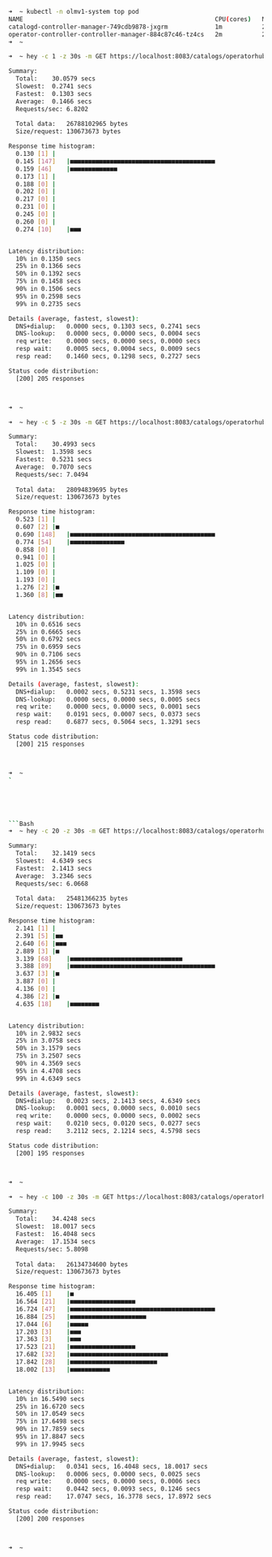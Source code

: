 ```Bash
➜  ~ kubectl -n olmv1-system top pod   
NAME                                                     CPU(cores)   MEMORY(bytes)   
catalogd-controller-manager-749cdb9878-jxgrm             1m           28Mi            
operator-controller-controller-manager-884c87c46-tz4cs   2m           23Mi            
➜  ~ 
```

```Bash
➜  ~ hey -c 1 -z 30s -m GET https://localhost:8083/catalogs/operatorhubio/all.json

Summary:
  Total:	30.0579 secs
  Slowest:	0.2741 secs
  Fastest:	0.1303 secs
  Average:	0.1466 secs
  Requests/sec:	6.8202
  
  Total data:	26788102965 bytes
  Size/request:	130673673 bytes

Response time histogram:
  0.130 [1]	|
  0.145 [147]	|■■■■■■■■■■■■■■■■■■■■■■■■■■■■■■■■■■■■■■■■
  0.159 [46]	|■■■■■■■■■■■■■
  0.173 [1]	|
  0.188 [0]	|
  0.202 [0]	|
  0.217 [0]	|
  0.231 [0]	|
  0.245 [0]	|
  0.260 [0]	|
  0.274 [10]	|■■■


Latency distribution:
  10% in 0.1350 secs
  25% in 0.1366 secs
  50% in 0.1392 secs
  75% in 0.1458 secs
  90% in 0.1506 secs
  95% in 0.2598 secs
  99% in 0.2735 secs

Details (average, fastest, slowest):
  DNS+dialup:	0.0000 secs, 0.1303 secs, 0.2741 secs
  DNS-lookup:	0.0000 secs, 0.0000 secs, 0.0004 secs
  req write:	0.0000 secs, 0.0000 secs, 0.0000 secs
  resp wait:	0.0005 secs, 0.0004 secs, 0.0009 secs
  resp read:	0.1460 secs, 0.1298 secs, 0.2727 secs

Status code distribution:
  [200]	205 responses



➜  ~
```



```Bash
➜  ~ hey -c 5 -z 30s -m GET https://localhost:8083/catalogs/operatorhubio/all.json

Summary:
  Total:	30.4993 secs
  Slowest:	1.3598 secs
  Fastest:	0.5231 secs
  Average:	0.7070 secs
  Requests/sec:	7.0494
  
  Total data:	28094839695 bytes
  Size/request:	130673673 bytes

Response time histogram:
  0.523 [1]	|
  0.607 [2]	|■
  0.690 [148]	|■■■■■■■■■■■■■■■■■■■■■■■■■■■■■■■■■■■■■■■■
  0.774 [54]	|■■■■■■■■■■■■■■■
  0.858 [0]	|
  0.941 [0]	|
  1.025 [0]	|
  1.109 [0]	|
  1.193 [0]	|
  1.276 [2]	|■
  1.360 [8]	|■■


Latency distribution:
  10% in 0.6516 secs
  25% in 0.6665 secs
  50% in 0.6792 secs
  75% in 0.6959 secs
  90% in 0.7106 secs
  95% in 1.2656 secs
  99% in 1.3545 secs

Details (average, fastest, slowest):
  DNS+dialup:	0.0002 secs, 0.5231 secs, 1.3598 secs
  DNS-lookup:	0.0000 secs, 0.0000 secs, 0.0005 secs
  req write:	0.0000 secs, 0.0000 secs, 0.0001 secs
  resp wait:	0.0191 secs, 0.0007 secs, 0.0373 secs
  resp read:	0.6877 secs, 0.5064 secs, 1.3291 secs

Status code distribution:
  [200]	215 responses



➜  ~ 
`





```Bash
➜  ~ hey -c 20 -z 30s -m GET https://localhost:8083/catalogs/operatorhubio/all.json

Summary:
  Total:	32.1419 secs
  Slowest:	4.6349 secs
  Fastest:	2.1413 secs
  Average:	3.2346 secs
  Requests/sec:	6.0668
  
  Total data:	25481366235 bytes
  Size/request:	130673673 bytes

Response time histogram:
  2.141 [1]	|
  2.391 [5]	|■■
  2.640 [6]	|■■■
  2.889 [3]	|■
  3.139 [68]	|■■■■■■■■■■■■■■■■■■■■■■■■■■■■■■■
  3.388 [89]	|■■■■■■■■■■■■■■■■■■■■■■■■■■■■■■■■■■■■■■■■
  3.637 [3]	|■
  3.887 [0]	|
  4.136 [0]	|
  4.386 [2]	|■
  4.635 [18]	|■■■■■■■■


Latency distribution:
  10% in 2.9832 secs
  25% in 3.0758 secs
  50% in 3.1579 secs
  75% in 3.2507 secs
  90% in 4.3569 secs
  95% in 4.4708 secs
  99% in 4.6349 secs

Details (average, fastest, slowest):
  DNS+dialup:	0.0023 secs, 2.1413 secs, 4.6349 secs
  DNS-lookup:	0.0001 secs, 0.0000 secs, 0.0010 secs
  req write:	0.0000 secs, 0.0000 secs, 0.0002 secs
  resp wait:	0.0210 secs, 0.0120 secs, 0.0277 secs
  resp read:	3.2112 secs, 2.1214 secs, 4.5798 secs

Status code distribution:
  [200]	195 responses



➜  ~ 
```


```Bash
➜  ~ hey -c 100 -z 30s -m GET https://localhost:8083/catalogs/operatorhubio/all.json

Summary:
  Total:	34.4248 secs
  Slowest:	18.0017 secs
  Fastest:	16.4048 secs
  Average:	17.1534 secs
  Requests/sec:	5.8098
  
  Total data:	26134734600 bytes
  Size/request:	130673673 bytes

Response time histogram:
  16.405 [1]	|■
  16.564 [21]	|■■■■■■■■■■■■■■■■■■
  16.724 [47]	|■■■■■■■■■■■■■■■■■■■■■■■■■■■■■■■■■■■■■■■■
  16.884 [25]	|■■■■■■■■■■■■■■■■■■■■■
  17.044 [6]	|■■■■■
  17.203 [3]	|■■■
  17.363 [3]	|■■■
  17.523 [21]	|■■■■■■■■■■■■■■■■■■
  17.682 [32]	|■■■■■■■■■■■■■■■■■■■■■■■■■■■
  17.842 [28]	|■■■■■■■■■■■■■■■■■■■■■■■■
  18.002 [13]	|■■■■■■■■■■■


Latency distribution:
  10% in 16.5490 secs
  25% in 16.6720 secs
  50% in 17.0549 secs
  75% in 17.6498 secs
  90% in 17.7859 secs
  95% in 17.8847 secs
  99% in 17.9945 secs

Details (average, fastest, slowest):
  DNS+dialup:	0.0341 secs, 16.4048 secs, 18.0017 secs
  DNS-lookup:	0.0006 secs, 0.0000 secs, 0.0025 secs
  req write:	0.0000 secs, 0.0000 secs, 0.0006 secs
  resp wait:	0.0442 secs, 0.0093 secs, 0.1246 secs
  resp read:	17.0747 secs, 16.3778 secs, 17.8972 secs

Status code distribution:
  [200]	200 responses



➜  ~
```
